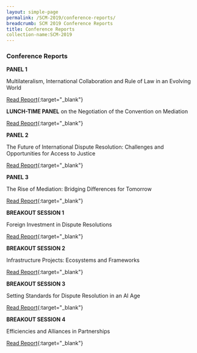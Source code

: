 ```yaml
---
layout: simple-page
permalink: /SCM-2019/conference-reports/
breadcrumb: SCM 2019 Conference Reports
title: Conference Reports
collection-name:SCM-2019
---
```


### **Conference Reports**

**PANEL 1**

Multilateralism, International Collaboration and Rule of Law in an Evolving World

[Read Report](../pdf/1-Report-Panel-1.pdf){:target="_blank"}

**LUNCH-TIME PANEL**
on the Negotiation of the Convention on Mediation

[Read Report](../pdf/2-Report-Lunch-time-Panel.pdf){:target="_blank"}

**PANEL 2**

The Future of International Dispute Resolution: Challenges and Opportunities for Access to Justice

[Read Report](../pdf/3-Report-Panel-2.pdf){:target="_blank"}

**PANEL 3**

The Rise of Mediation: Bridging Differences for Tomorrow

[Read Report](../pdf/4-Report-Panel-3.pdf){:target="_blank"}

**BREAKOUT SESSION 1**

Foreign Investment in Dispute Resolutions

[Read Report](../pdf/5-Report-Breakout-Session-1.pdf){:target="_blank"}

**BREAKOUT SESSION 2**

Infrastructure Projects: Ecosystems and Frameworks

[Read Report](../pdf/6-Report-Breakout-Session-2.pdf){:target="_blank"}

**BREAKOUT SESSION 3**

Setting Standards for Dispute Resolution in an AI Age

[Read Report](../pdf/7-Report-Breakout-Session-3.pdf){:target="_blank"}

**BREAKOUT SESSION 4**

Efficiencies and Alliances in Partnerships

[Read Report](../pdf/8-Report-Breakout-Session-4.pdf){:target="_blank"}



